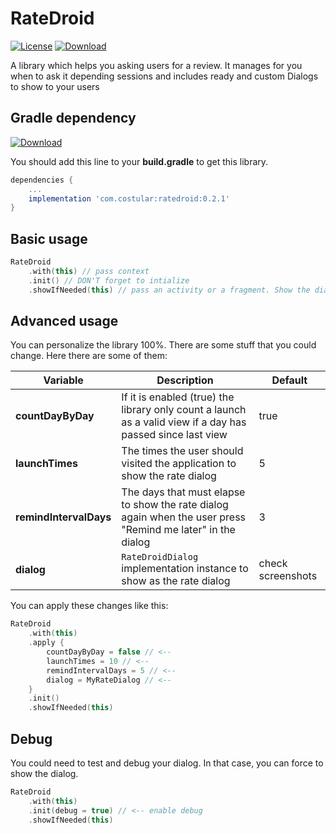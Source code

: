 # RateDroid

[![License](https://img.shields.io/badge/License-Apache%202.0-blue.svg)](https://opensource.org/licenses/Apache-2.0)
[ ![Download](https://api.bintray.com/packages/costular/maven/ratedroid/images/download.svg) ](https://bintray.com/costular/maven/ratedroid/_latestVersion)

A library which helps you asking users for a review. It manages for you when to ask it depending sessions and includes ready and custom Dialogs to show to your users

## Gradle dependency
[ ![Download](https://api.bintray.com/packages/costular/maven/ratedroid/images/download.svg) ](https://bintray.com/costular/maven/ratedroid/_latestVersion)

You should add this line to your **build.gradle** to get this library.

```groovy
dependencies {
    ...
    implementation 'com.costular:ratedroid:0.2.1'
}
```

## Basic usage

```kotlin
RateDroid
    .with(this) // pass context
    .init() // DON'T forget to intialize
    .showIfNeeded(this) // pass an activity or a fragment. Show the dialog if it should
```

## Advanced usage

You can personalize the library 100%. There are some stuff that you could change. Here there are some of them:

| Variable           | Description                                                                                                 | Default           |
|--------------------|-------------------------------------------------------------------------------------------------------------|-------------------|
| **countDayByDay**      | If it is enabled (true) the library only count a launch as a valid view if a day has passed since last view | true              |
| **launchTimes**        | The times the user should visited the application to show the rate dialog                                   | 5                 |
| **remindIntervalDays** | The days that must elapse to show the rate dialog again when the user press "Remind me later" in the dialog | 3                 |
| **dialog**             | `RateDroidDialog` implementation instance to show as the rate dialog                                          | check screenshots |

You can apply these changes like this:

```kotlin
RateDroid
    .with(this)
    .apply {
        countDayByDay = false // <--
        launchTimes = 10 // <--
        remindIntervalDays = 5 // <--
        dialog = MyRateDialog // <--
    }
    .init()
    .showIfNeeded(this)
```

## Debug

You could need to test and debug your dialog. In that case, you can force to show the dialog.

```kotlin
RateDroid
    .with(this)
    .init(debug = true) // <-- enable debug
    .showIfNeeded(this)
```
